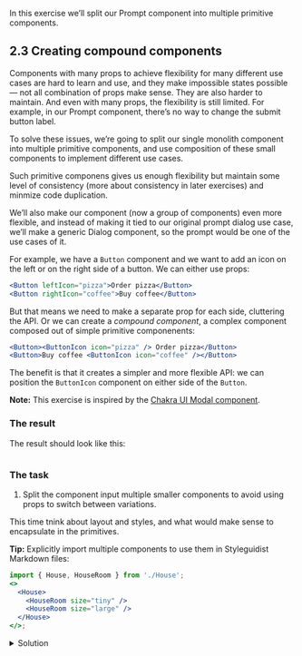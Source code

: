 In this exercise we’ll split our Prompt component into multiple primitive components.

## 2.3 Creating compound components

Components with many props to achieve flexibility for many different use cases are hard to learn and use, and they make impossible states possible — not all combination of props make sense. They are also harder to maintain. And even with many props, the flexibility is still limited. For example, in our Prompt component, there’s no way to change the submit button label.

To solve these issues, we’re going to split our single monolith component into multiple primitive components, and use composition of these small components to implement different use cases.

Such primitive componens gives us enough flexibility but maintain some level of consistency (more about consistency in later exercises) and minmize code duplication.

We’ll also make our component (now a group of components) even more flexible, and instead of making it tied to our original prompt dialog use case, we’ll make a generic Dialog component, so the prompt would be one of the use cases of it.

For example, we have a `Button` component and we want to add an icon on the left or on the right side of a button. We can either use props:

```jsx static
<Button leftIcon="pizza">Order pizza</Button>
<Button rightIcon="coffee">Buy coffee</Button>
```

But that means we need to make a separate prop for each side, cluttering the API. Or we can create a _compound component_, a complex component composed out of simple primitive componenents:

```jsx static
<Button><ButtonIcon icon="pizza" /> Order pizza</Button>
<Button>Buy coffee <ButtonIcon icon="coffee" /></Button>
```

The benefit is that it creates a simpler and more flexible API: we can position the `ButtonIcon` component on either side of the `Button`.

**Note:** This exercise is inspired by the [Chakra UI Modal component](https://chakra-ui.com/modal).

### The result

The result should look like this:

```jsx {"file": "final/Dialog.md", "noeditor": true}
```

### The task

1. Split the component input multiple smaller components to avoid using props to switch between variations.

This time tnink about layout and styles, and what would make sense to encapsulate in the primitives.

**Tip:** Explicitly import multiple components to use them in Styleguidist Markdown files:

```jsx static
import { House, HouseRoom } from './House';
<>
  <House>
    <HouseRoom size="tiny" />
    <HouseRoom size="large" />
  </House>
</>;
```

<details>
 <summary>Solution</summary>

The `Dialog` component (`src/exercises/2-3-Compound_components/Dialog.js`):

```jsx {"file": "final/Dialog.js", "static": true}
```

The usage (`src/exercises/2-3-Compound_components/Dialog.md`):

```md {"file": "final/Dialog.md", "static": true}
```

</details>

